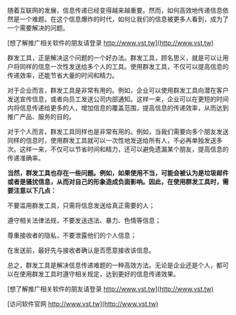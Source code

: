 随着互联网的发展，信息传递已经变得越来越重要。然而，如何高效地传递信息依然是一个难题。在这个信息爆炸的时代，如何让我们的信息被更多人看到，成为了一个需要解决的问题。

[想了解推广相关软件的朋友请登录 http://www.vst.tw](http://www.vst.tw)

群发工具，正是解决这个问题的一个好办法。群发工具，顾名思义，就是可以让用户将同样的信息一次性发送给多个人的工具。使用群发工具，不仅可以提高信息的传递效率，还能节省大量的时间和精力。

对于企业而言，群发工具是非常有用的。例如，企业可以使用群发工具向潜在客户发送宣传信息，或者向员工发送公司内部通知。这样一来，企业可以在更短的时间内将信息传递给更多的人，增加信息的覆盖范围，提高信息的传递效率，从而达到推广产品、服务的目的。

对于个人而言，群发工具同样也是非常有用的。例如，当我们需要向多个朋友发送同样的信息时，使用群发工具就可以一次性地发送给所有人，不必再单独发送多次。这样一来，不仅可以节省时间和精力，还可以避免遗漏某个朋友，提高信息的传递准确率。

**当然，群发工具也存在一些问题。例如，如果使用不当，可能会被认为是垃圾邮件或者是骚扰信息，从而对自己的形象造成负面影响。因此，在使用群发工具时，需要注意以下几点：**

不要滥用群发工具，只需将信息发送给真正需要的人；

遵守相关法律法规，不要发送违法、暴力、色情等信息；

尊重接收者的隐私，不要泄露他们的个人信息；

在发送前，最好先与接收者确认是否愿意接收该信息。

总之，群发工具是解决信息传递难题的一种高效方法。无论是企业还是个人，都可以在使用群发工具时遵守相关规定，达到更好的信息传递效果。

[想了解推广相关软件的朋友请登录 http://www.vst.tw](http://www.vst.tw)


[访问软件官网 http://www.vst.tw](http://www.vst.tw)
